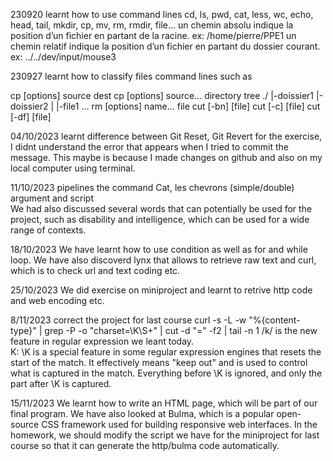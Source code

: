 230920
learnt how to use command lines 
cd, ls, pwd, cat, less, wc, echo, head, tail, mkdir, cp, mv, rm, rmdir, file...
un chemin absolu indique la position d’un fichier en partant de la racine. ex: /home/pierre/PPE1
un chemin relatif indique la position d’un fichier en partant du dossier courant. ex: ../../dev/input/mouse3

230927
learnt how to classify files
command lines such as  

cp [options] source dest
cp [options] source... directory
tree ./ |-doissier1 |-doissier2 | |-file1 ...
rm [options] name...
file
cut [-bn] [file]
cut [-c] [file]
cut [-df] [file]


04/10/2023
learnt difference between Git Reset, Git Revert
for the exercise, I didnt understand the error that appears when I tried to commit the message. This maybe is 
because I made changes on github and also on my local computer using terminal.

11/10/2023
pipelines
the command Cat, les chevrons (simple/double)
argument and script  
We had also discussed several words that can potentially be used for the project, such as disability and intelligence, which can be used for a wide range of contexts. 

18/10/2023
We have learnt how to use condition as well as for and while loop.
We have also discoverd lynx that allows to retrieve raw text and curl, which is to check url and text coding etc. 

25/10/2023
We did exercise on miniproject and learnt to retrive http code and web encoding etc.

8/11/2023
correct the project for last course
curl -s -L -w "%{content-type}" <url> | grep -P -o "charset=\K\S+" | cut -d "=" -f2 | tail -n 1
/k/ is the new feature in regular expression we leant today.\
K: \K is a special feature in some regular expression engines that resets the start of the match. It effectively means "keep out" and is used to control what is captured in the match. Everything before \K is ignored, and only the part after \K is captured.

15/11/2023
We learnt how to write an HTML page, which will be part of our final program. We have also looked at Bulma, which is a popular open-source CSS framework used for building responsive web interfaces. In the homework, we should modify the script we have for the miniproject for last course so that it can generate the http/bulma code automatically. 
